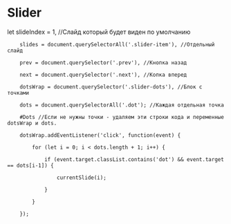 # Slider


let slideIndex = 1, //Слайд который будет виден по умолчанию

        slides = document.querySelectorAll('.slider-item'), //Отдельный слайд
        
        prev = document.querySelector('.prev'), //Кнопка назад
        
        next = document.querySelector('.next'), //Копка вперед
        
        dotsWrap = document.querySelector('.slider-dots'), //Блок с точками
        
        dots = document.querySelectorAll('.dot'); //Каждая отдельная точка
        
        #Dots //Если не нужны точки - удаляем эти строки кода и переменные dotsWrap и dots.
        
        dotsWrap.addEventListener('click', function(event) {
        
            for (let i = 0; i < dots.length + 1; i++) {
            
                if (event.target.classList.contains('dot') && event.target == dots[i-1]) {
                
                    currentSlide(i);
                    
                }
                
            }
            
        });
        
